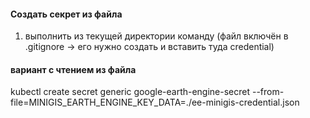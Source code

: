 #### Создать секрет из файла

1. выполнить из текущей директории команду (файл включён в .gitignore -> его нужно создать и вставить туда credential)

#### вариант с чтением из файла

kubectl create secret generic google-earth-engine-secret --from-file=MINIGIS_EARTH_ENGINE_KEY_DATA=./ee-minigis-credential.json